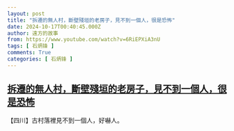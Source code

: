 ```yaml
---
layout: post
title: "拆遷的無人村，斷壁殘垣的老房子，見不到一個人，很是恐怖"
date: 2024-10-17T00:40:45.000Z
author: 遠方的故事
from: https://www.youtube.com/watch?v=6RiEPXiA3nU
tags: [ 石炳锋 ]
comments: True
categories: [ 石炳锋 ]
---
```

<!--1729125645000-->
[拆遷的無人村，斷壁殘垣的老房子，見不到一個人，很是恐怖](https://www.youtube.com/watch?v=6RiEPXiA3nU)
------

<div>
【四川】古村落裡見不到一個人，好嚇人。
</div>
